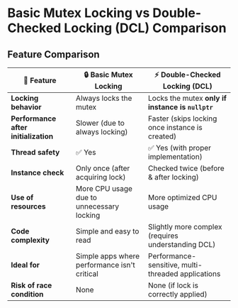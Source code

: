 # Basic Mutex Locking vs Double-Checked Locking (DCL) Comparison

## Feature Comparison

| 🔸 Feature | 🔒 Basic Mutex Locking | ⚡ Double-Checked Locking (DCL) |
|------------|------------------------|--------------------------------|
| **Locking behavior** | Always locks the mutex | Locks the mutex **only if instance is `nullptr`** |
| **Performance after initialization** | Slower (due to always locking) | Faster (skips locking once instance is created) |
| **Thread safety** | ✅ Yes | ✅ Yes (with proper implementation) |
| **Instance check** | Only once (after acquiring lock) | Checked twice (before & after locking) |
| **Use of resources** | More CPU usage due to unnecessary locking | More optimized CPU usage |
| **Code complexity** | Simple and easy to read | Slightly more complex (requires understanding DCL) |
| **Ideal for** | Simple apps where performance isn't critical | Performance-sensitive, multi-threaded applications |
| **Risk of race condition** | None | None (if lock is correctly applied) |
